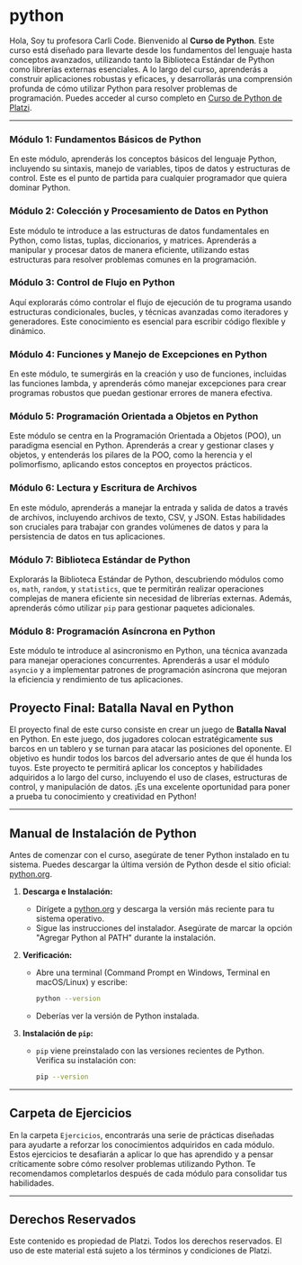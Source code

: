 # python


Hola, Soy tu profesora Carli Code. Bienvenido al **Curso de Python**. Este curso está diseñado para llevarte desde los fundamentos del lenguaje hasta conceptos avanzados, utilizando tanto la Biblioteca Estándar de Python como librerías externas esenciales. A lo largo del curso, aprenderás a construir aplicaciones robustas y eficaces, y desarrollarás una comprensión profunda de cómo utilizar Python para resolver problemas de programación. Puedes acceder al curso completo en [Curso de Python de Platzi](https://platzi.com/cursos/python/).


---

### Módulo 1: Fundamentos Básicos de Python
En este módulo, aprenderás los conceptos básicos del lenguaje Python, incluyendo su sintaxis, manejo de variables, tipos de datos y estructuras de control. Este es el punto de partida para cualquier programador que quiera dominar Python.

### Módulo 2: Colección y Procesamiento de Datos en Python
Este módulo te introduce a las estructuras de datos fundamentales en Python, como listas, tuplas, diccionarios, y matrices. Aprenderás a manipular y procesar datos de manera eficiente, utilizando estas estructuras para resolver problemas comunes en la programación.

### Módulo 3: Control de Flujo en Python
Aquí explorarás cómo controlar el flujo de ejecución de tu programa usando estructuras condicionales, bucles, y técnicas avanzadas como iteradores y generadores. Este conocimiento es esencial para escribir código flexible y dinámico.

### Módulo 4: Funciones y Manejo de Excepciones en Python
En este módulo, te sumergirás en la creación y uso de funciones, incluidas las funciones lambda, y aprenderás cómo manejar excepciones para crear programas robustos que puedan gestionar errores de manera efectiva.

### Módulo 5: Programación Orientada a Objetos en Python
Este módulo se centra en la Programación Orientada a Objetos (POO), un paradigma esencial en Python. Aprenderás a crear y gestionar clases y objetos, y entenderás los pilares de la POO, como la herencia y el polimorfismo, aplicando estos conceptos en proyectos prácticos.

### Módulo 6: Lectura y Escritura de Archivos
En este módulo, aprenderás a manejar la entrada y salida de datos a través de archivos, incluyendo archivos de texto, CSV, y JSON. Estas habilidades son cruciales para trabajar con grandes volúmenes de datos y para la persistencia de datos en tus aplicaciones.

### Módulo 7: Biblioteca Estándar de Python
Explorarás la Biblioteca Estándar de Python, descubriendo módulos como `os`, `math`, `random`, y `statistics`, que te permitirán realizar operaciones complejas de manera eficiente sin necesidad de librerías externas. Además, aprenderás cómo utilizar `pip` para gestionar paquetes adicionales.

### Módulo 8: Programación Asíncrona en Python
Este módulo te introduce al asincronismo en Python, una técnica avanzada para manejar operaciones concurrentes. Aprenderás a usar el módulo `asyncio` y a implementar patrones de programación asíncrona que mejoran la eficiencia y rendimiento de tus aplicaciones.

## Proyecto Final: Batalla Naval en Python

El proyecto final de este curso consiste en crear un juego de **Batalla Naval** en Python. En este juego, dos jugadores colocan estratégicamente sus barcos en un tablero y se turnan para atacar las posiciones del oponente. El objetivo es hundir todos los barcos del adversario antes de que él hunda los tuyos. Este proyecto te permitirá aplicar los conceptos y habilidades adquiridos a lo largo del curso, incluyendo el uso de clases, estructuras de control, y manipulación de datos. ¡Es una excelente oportunidad para poner a prueba tu conocimiento y creatividad en Python!

---

## Manual de Instalación de Python

Antes de comenzar con el curso, asegúrate de tener Python instalado en tu sistema. Puedes descargar la última versión de Python desde el sitio oficial: [python.org](https://www.python.org/downloads/).

1. **Descarga e Instalación:**
   - Dirígete a [python.org](https://www.python.org/downloads/) y descarga la versión más reciente para tu sistema operativo.
   - Sigue las instrucciones del instalador. Asegúrate de marcar la opción "Agregar Python al PATH" durante la instalación.

2. **Verificación:**
   - Abre una terminal (Command Prompt en Windows, Terminal en macOS/Linux) y escribe:
     ```bash
     python --version
     ```
   - Deberías ver la versión de Python instalada.

3. **Instalación de `pip`:**
   - `pip` viene preinstalado con las versiones recientes de Python. Verifica su instalación con:
     ```bash
     pip --version
     ```

---

## Carpeta de Ejercicios

En la carpeta `Ejercicios`, encontrarás una serie de prácticas diseñadas para ayudarte a reforzar los conocimientos adquiridos en cada módulo. Estos ejercicios te desafiarán a aplicar lo que has aprendido y a pensar críticamente sobre cómo resolver problemas utilizando Python. Te recomendamos completarlos después de cada módulo para consolidar tus habilidades.

---

## Derechos Reservados

Este contenido es propiedad de Platzi. Todos los derechos reservados. El uso de este material está sujeto a los términos y condiciones de Platzi.
